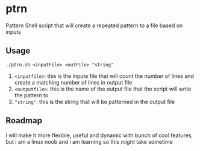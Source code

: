 # ptrn
Pattern Shell script that will create a repeated pattern to a file based on inputs


## Usage

`./ptrn.sh <inputFile> <outFile> "string"`
1. `<inputfile>`: this is the inpute file that will count the number of lines and create a matching number of lines in output file
2. `<outputfile>`: this is the name of the output file that the script will write the pattern to
3. `"string"`: this is the string that will be patterned in the output file

## Roadmap
I will make it more flexible, useful and dynamic with bunch of cool features, but i am a linux noob and i am learning so this *might* take sometime
  
